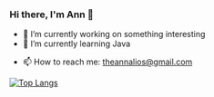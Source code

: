 ### Hi there, I'm Ann 👋



<!-- Here are some ideas to get you started: -->

- 🔭 I’m currently working on something interesting
- 🌱 I’m currently learning Java
<!-- - 👯 I’m looking to collaborate on ... -->
<!-- - 🤔 I’m looking for help with ... -->
<!-- - 💬 Ask me about ... -->
- 📫 How to reach me: theannalios@gmail.com
<!-- - 😄 Pronouns: ... -->
<!-- - ⚡ Fun fact: ... -->
[![Top Langs](https://github-readme-stats.vercel.app/api/top-langs/?username=AnnIzm&layout=compact)](https://github.com/AnnIzm/github-readme-stats)
